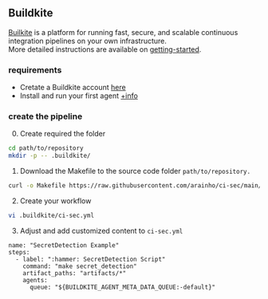 
## Buildkite

[Builkite](https://buildkite.com/) is a platform for running fast, secure, and scalable continuous integration pipelines on your own infrastructure.  
More detailed instructions are available on [getting-started](https://buildkite.com/docs/tutorials/getting-started).

### requirements
- Cretate a Buildkite account [here](https://buildkite.com/signup)
- Install and run your first agent [+info](https://buildkite.com/docs/tutorials/getting-started#install-and-run-your-first-agent)


### create the pipeline
0. Create required the folder
```bash
cd path/to/repository
mkdir -p -- .buildkite/
```

1. Download the Makefile to the source code folder `path/to/repository.`
```bash
curl -o Makefile https://raw.githubusercontent.com/arainho/ci-sec/main/Makefile
```

2. Create your workflow
```bash
vi .buildkite/ci-sec.yml
```

3. Adjust and add customized content to `ci-sec.yml`
```
name: "SecretDetection Example"
steps:
  - label: ":hammer: SecretDetection Script"
    command: "make secret_detection"
    artifact_paths: "artifacts/*"
    agents:
      queue: "${BUILDKITE_AGENT_META_DATA_QUEUE:-default}"
```


